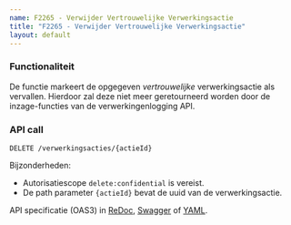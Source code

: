 ```yaml
---
name: F2265 - Verwijder Vertrouwelijke Verwerkingsactie
title: "F2265 - Verwijder Vertrouwelijke Verwerkingsactie"
layout: default
---
```


### Functionaliteit

De functie markeert de opgegeven _vertrouwelijke_ verwerkingsactie als vervallen. Hierdoor zal deze niet meer geretourneerd worden door de inzage-functies van de verwerkingenlogging API.


### API call

`DELETE /verwerkingsacties/{actieId}`

Bijzonderheden:
* Autorisatiescope `delete:confidential` is vereist.
* De path parameter `{actieId}` bevat de uuid van de verwerkingsactie.


API specificatie (OAS3) in
  [ReDoc](http://redocly.github.io/redoc/?url=https://raw.githubusercontent.com/VNG-Realisatie/gemma-verwerkingenlogging/master/docs/_content/api-write/oas-specification/logging-verwerkingen-api/openapi.yaml#operation/verwerkingsactie_delete),
  [Swagger](https://petstore.swagger.io/?url=https://raw.githubusercontent.com/VNG-Realisatie/gemma-verwerkingenlogging/master/docs/_content/api-write/oas-specification/logging-verwerkingen-api/openapi.yaml#/REST%20calls/verwerkingsactie_delete) of
  [YAML](https://raw.githubusercontent.com/VNG-Realisatie/gemma-verwerkingenlogging/master/docs/_content/api-write/oas-specification/logging-verwerkingen-api/openapi.yaml).
